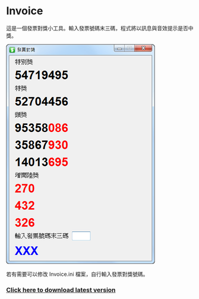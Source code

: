 ﻿# Invoice #

這是一個發票對獎小工具。輸入發票號碼末三碼，程式將以訊息與音效提示是否中獎。

![](https://raw.githubusercontent.com/chaowen-chien/Invoice/master/Image/Example.gif "發票對獎範例")

若有需要可以修改 Invoice.ini 檔案，自行輸入發票對獎號碼。

### [Click here to download latest version](https://raw.githubusercontent.com/chaowen-chien/Invoice/master/File/Invoice%20v0.9.0.0.zip) ###
